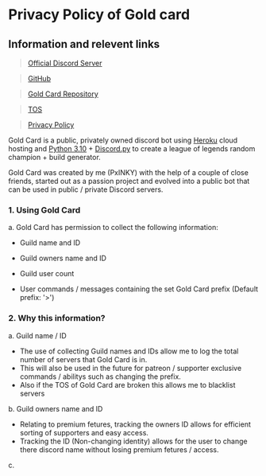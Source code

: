 # Privacy Policy of Gold card
## Information and relevent links
> [Official Discord Server](https://discord.gg/jFY3pPtm2u)

> [GitHub](https://github.com/PxINKY)

> [Gold Card Repository](https://github.com/PxINKY/GoldCard)

> [TOS](https://github.com/PxINKY/GoldCard/blob/main/Terms%20Of%20Service.md)

> [Privacy Policy](https://github.com/PxINKY/GoldCard/blob/main/Privacy%20Policy.md)

Gold Card is a public, privately owned discord bot using [Heroku](https://www.heroku.com/) cloud hosting and [Python 3.10](https://www.python.org/) + [Discord.py](https://discordpy.readthedocs.io/en/stable/) to create a league of legends random champion + build generator.

Gold Card was created by me (PxINKY) with the help of a couple of close friends, started out as a passion project and evolved into a public bot that can be used in public / private Discord servers.


### 1. Using Gold Card
a. Gold Card has permission to collect the following information:

* Guild name and ID

* Guild owners name and ID

* Guild user count

* User commands / messages containing the set Gold Card prefix (Default prefix: '>')

### 2. Why this information?
a. Guild name / ID
* The use of collecting Guild names and IDs allow me to log the total number of servers that Gold Card is in.
* This will also be used in the future for patreon / supporter exclusive commands / abilitys such as changing the prefix.
* Also if the TOS of Gold Card are broken this allows me to blacklist servers

b. Guild owners name and ID
* Relating to premium fetures, tracking the owners ID allows for efficient sorting of supporters and easy access.
* Tracking the ID (Non-changing identity) allows for the user to change there discord name without losing premium fetures / access.

c. 


